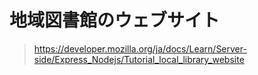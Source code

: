 # 地域図書館のウェブサイト

> https://developer.mozilla.org/ja/docs/Learn/Server-side/Express_Nodejs/Tutorial_local_library_website